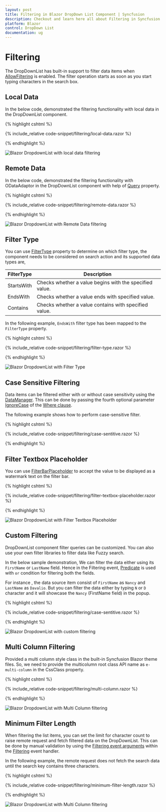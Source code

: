 ```yaml
---
layout: post
title: Filtering in Blazor DropDown List Component | Syncfusion
description: Checkout and learn here all about Filtering in Syncfusion Blazor DropDown List component and much more.
platform: Blazor
control: DropDown List
documentation: ug
---
```


# Filtering

The DropDownList has built-in support to filter data items when [AllowFiltering](https://help.syncfusion.com/cr/blazor/Syncfusion.Blazor.DropDowns.SfDropDownList-2.html#Syncfusion_Blazor_DropDowns_SfDropDownList_2_AllowFiltering) is enabled. The filter operation starts as soon as you start typing characters in the search box.

## Local Data

In the below code, demonstrated the filtering functionality with local data in the DropDownList component.

{% highlight cshtml %}

{% include_relative code-snippet/filtering/local-data.razor %}

{% endhighlight %}

![Blazor DropdownList with local data filtering](./images/filtering/blazor_dropdown_local-data.png)

## Remote Data

In the below code, demonstrated the filtering functionality with ODataAdaptor in the DropDownList component with help of [Query](https://help.syncfusion.com/cr/blazor/Syncfusion.Blazor.Data.Query.html) property.

{% highlight cshtml %}

{% include_relative code-snippet/filtering/remote-data.razor %}

{% endhighlight %}

![Blazor DropdownList with Remote Data filtering](./images/filtering/blazor_dropdown_remote-data.png)

## Filter Type

You can use [FilterType](https://help.syncfusion.com/cr/blazor/Syncfusion.Blazor.DropDowns.SfDropDownBase-1.html#Syncfusion_Blazor_DropDowns_SfDropDownBase_1_FilterType) property to determine on which filter type, the component needs to be considered on search action and its supported data types are,

FilterType     | Description
------------ | -------------
  StartsWith       | Checks whether a value begins with the specified value.
  EndsWith     | Checks whether a value ends with specified value.
  Contains      | Checks whether a value contains with specified value.

In the following example, `EndsWith` filter type has been mapped to the `FilterType` property.

{% highlight cshtml %}

{% include_relative code-snippet/filtering/filter-type.razor %}

{% endhighlight %}

![Blazor DropdownList with Filter Type](./images/filtering/blazor_dropdown_filter-type.png)

## Case Sensitive Filtering

Data items can be filtered either with or without case sensitivity using the [DataManager](https://help.syncfusion.com/cr/blazor/Syncfusion.Blazor.Data.SfDataManager.html). This can be done by passing the fourth optional parameter [IgnoreCase](https://help.syncfusion.com/cr/blazor/Syncfusion.Blazor.Data.WhereFilter.html#Syncfusion_Blazor_Data_WhereFilter_IgnoreCase) of the [Where clause](https://help.syncfusion.com/cr/blazor/Syncfusion.Blazor.Data.Query.html#Syncfusion_Blazor_Data_Query_Where_Syncfusion_Blazor_Data_WhereFilter_).

The following example shows how to perform case-sensitive filter.

{% highlight cshtml %}

{% include_relative code-snippet/filtering/case-sentitive.razor %}

{% endhighlight %}

## Filter Textbox Placeholder 

You can use [FilterBarPlaceholder](https://help.syncfusion.com/cr/blazor/Syncfusion.Blazor.DropDowns.SfDropDownList-2.html#Syncfusion_Blazor_DropDowns_SfDropDownList_2_FilterBarPlaceholder) to accept the value to be displayed as a watermark text on the filter bar.

{% highlight cshtml %}

{% include_relative code-snippet/filtering/filter-textbox-placeholder.razor %}

{% endhighlight %}

![Blazor DropdownList with Filter Textbox Placeholder](./images/filtering/blazor_dropdown_filter-textbox-placeholder.png)

## Custom Filtering

DropDownList component filter queries can be customized. You can also use your own filter libraries to filter data like Fuzzy search.

In the below sample demonstration, We can filter the data either using its `FirstName` or `LastName` field. Hence in the Filtering event, [Predicate](https://help.syncfusion.com/cr/blazor/Syncfusion.Blazor.Data.WhereFilter.html#Syncfusion_Blazor_Data_WhereFilter_Condition) is used with `or` condition for filtering both the fields. 

For instance , the data source item consist of `FirstName` as `Nancy` and `LastName` as `Davalio`. But you can filter the data either by typing `N` or `D` character and it will showcase the `Nancy` (FirstName field) in the popup.

{% highlight cshtml %}

{% include_relative code-snippet/filtering/case-sentitive.razor %}

{% endhighlight %}

![Blazor DropdownList with custom filtering](./images/filtering/blazor_dropdown_custom-filtering.png)

## Multi Column Filtering 

Provided a multi column style class in the built-in Syncfusion Blazor theme files. So, we need to provide the multicolumn root class API name as `e-multi-column` in the CssClass property.

{% highlight cshtml %}

{% include_relative code-snippet/filtering/multi-column.razor %}

{% endhighlight %}

![Blazor DropdownList with Multi Column filtering](./images/filtering/blazor_dropdown_multi-column.png)

## Minimum Filter Length

When filtering the list items, you can set the limit for character count to raise remote request and fetch filtered data on the DropDownList. This can be done by manual validation by using the [Filtering event arguments](https://help.syncfusion.com/cr/blazor/Syncfusion.Blazor.DropDowns.FilteringEventArgs.html#Syncfusion_Blazor_DropDowns_FilteringEventArgs_Text) within the [Filtering](https://help.syncfusion.com/cr/blazor/Syncfusion.Blazor.DropDowns.DropDownListEvents-2.html#Syncfusion_Blazor_DropDowns_DropDownListEvents_2_Filtering) event handler.

In the following example, the remote request does not fetch the search data until the search key contains three characters.

{% highlight cshtml %}

{% include_relative code-snippet/filtering/minimum-filter-length.razor %}

{% endhighlight %}

![Blazor DropdownList with Multi Column filtering](./images/filtering/blazor_dropdown_minimum-filter-length.png)